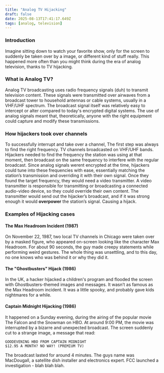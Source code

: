 ```yaml
---
title: "Analog TV Hijacking"
draft: false
date: 2025-08-13T17:41:17.649Z
tags: [analog, television]
---
```

### Introduction
Imagine sitting down to watch your favorite show, only for the screen to suddenly 
be taken over by a image, or different kind of stuff really. This happened more 
often than you might think during the era of analog television, thanks to TV hijacking.

### What is Analog TV?
Analog TV broadcasting uses radio frequency signals (duh) to transmit television content. 
These signals were transmitted over airwaves from a broadcast tower to household 
antennas or cable systems, usually in a VHF/UHF spectrum. The broadcast signal itself
was relatively easy to intercept or alter compared to today's encrypted digital systems. 
The use of analog signals meant that, theoretically, anyone with the right equipment could
capture and modify these transmissions.

### How hijackers took over channels
To successfully interrupt and take over a channel, The first step was always to find the right frequency.
TV channels broadcasted on VHF/UHF bands. Hijackers needed to find the frequency the station was using at
that moment, then broadcast on the same frequency to interfere with the regular broadcast. Since analog
signals werent encrypted at the time, hijackers could tune into these frequencies with ease, essentially 
matching the station’s transmission and overriding it with their own signal. Once they found
the target frequency, they would need a video transmitter. A video transmitter is responsible
for transmitting or broadcasting a connected audio-video device, so they could override their
own content. The transmitter would send out the hijacker’s broadcast, and if it was strong enough
it would **overpower** the station’s signal. Causing a hijack.

### Examples of Hijacking cases

#### The Max Headroom Incident (1987)
On November 22, 1987, two local TV channels in Chicago were taken over by a masked figure,
who appeared on-screen looking like the character Max Headroom. For about 90 seconds, the
guy made creepy statements while performing weird gestures. The whole thing was unsettling,
and to this day, no one knows who was behind it or why they did it.

#### The "Ghostbusters" Hijack (1986)
In the UK, a hacker hijacked a children's program and flooded the screen with Ghostbusters-themed 
images and messages. It wasn’t as famous as the Max Headroom incident. It was a
little spooky, and probably gave kids nightmares for a while.

#### Captain Midnight Hijacking (1986)
It happened on a Sunday evening, during the airing of the popular movie The Falcon and the Snowman on HBO.
At around 9:00 PM, the movie was interrupted by a bizarre and unexpected  broadcast. The screen suddenly
cut to a strange image, a message that read:
```
GOODEVENING HBO FROM CAPTAIN MIDNIGHT
$12.95 A MONTH? NO WAY! (PREMIUM TV)
```
The broadcast lasted for around 4 minutes. The guys name was MacDougall, a satellite dish installer and electronics 
expert. FCC launched a investigation - blah blah blah.